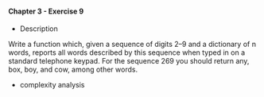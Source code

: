#### Chapter 3 - Exercise 9
* Description

Write a function which, given a sequence of digits 2–9 and a dictionary of n
words, reports all words described by this sequence when typed in on a standard
telephone keypad. For the sequence 269 you should return any, box, boy, and
cow, among other words.

* complexity analysis
    





